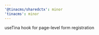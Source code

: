 ```yaml
---
'@tinacms/sharedctx': minor
'tinacms': minor
---
```


useTina hook for page-level form registration
